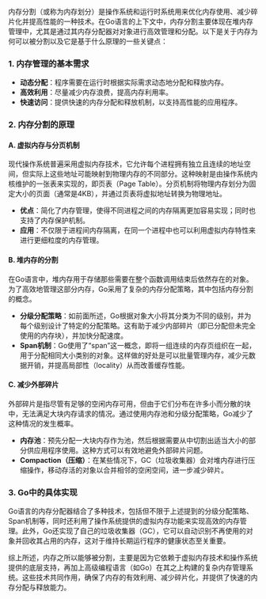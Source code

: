 内存分割（或称为内存划分）是操作系统和运行时系统用来优化内存使用、减少碎片化并提高性能的一种技术。在Go语言的上下文中，内存分割主要体现在堆内存管理中，尤其是通过其内存分配器对对象进行高效管理和分配。以下是关于内存为何可以被分割以及它是基于什么原理的一些关键点：

### **1. 内存管理的基本需求**

- **动态分配**：程序需要在运行时根据实际需求动态地分配和释放内存。
- **高效利用**：尽量减少内存浪费，提高内存利用率。
- **快速访问**：提供快速的内存分配和释放机制，以支持高性能的应用程序。

### **2. 内存分割的原理**

#### **A. 虚拟内存与分页机制**

现代操作系统普遍采用虚拟内存技术，它允许每个进程拥有独立且连续的地址空间，但实际上这些地址可能映射到物理内存的不同部分。这种映射是由操作系统内核维护的一张表来实现的，即页表（Page Table）。分页机制将物理内存划分为固定大小的页面（通常是4KB），并通过页表将虚拟地址转换为物理地址。

- **优点**：简化了内存管理，使得不同进程之间的内存隔离更加容易实现；同时也支持了内存保护机制。
- **应用**：不仅限于进程间内存隔离，在同一个进程中也可以利用虚拟内存特性来进行更细粒度的内存管理。

#### **B. 堆内存的分割**

在Go语言中，堆内存用于存储那些需要在整个函数调用结束后依然存在的对象。为了高效地管理这部分内存，Go采用了复杂的内存分配策略，其中包括内存分割的概念。

- **分级分配策略**：如前面所述，Go根据对象大小将其分类为不同的级别，并为每个级别设计了特定的分配策略。这有助于减少内部碎片（即已分配但未完全使用的内存块），并加快分配速度。
- **Span机制**：Go使用了“span”这一概念，即将一组连续的内存页组织在一起，用于分配相同大小类别的对象。这样做的好处是可以批量管理内存，减少元数据开销，并提高局部性（locality）从而改善缓存性能。

#### **C. 减少外部碎片**

外部碎片是指尽管有足够的空闲内存可用，但由于它们分布在许多小而分散的块中，无法满足大块内存请求的情况。通过使用内存池和分级分配策略，Go减少了这种情况的发生概率。

- **内存池**：预先分配一大块内存作为池，然后根据需要从中切割出适当大小的部分供应用程序使用。这种方式可以有效地避免外部碎片问题。
- **Compaction（压缩）**：在某些情况下，GC（垃圾收集器）会对堆内存进行压缩操作，移动存活的对象以合并相邻的空闲空间，进一步减少碎片。

### **3. Go中的具体实现**

Go语言的内存分配器结合了多种技术，包括但不限于上述提到的分级分配策略、Span机制等，同时还利用了操作系统提供的虚拟内存功能来实现高效的内存管理。此外，Go还实现了自己的垃圾收集器（GC），它可以自动识别不再使用的对象并回收其占用的内存，这对于维持长期运行程序的健康状态至关重要。

综上所述，内存之所以能够被分割，主要是因为它依赖于虚拟内存技术和操作系统提供的底层支持，再加上高级编程语言（如Go）在其之上构建的复杂内存管理系统。这些技术共同作用，确保了内存的有效利用、减少碎片化，并提供了快速的内存分配与释放能力。